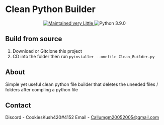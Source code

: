 # Clean Python Builder

<p align="center">
  <a href="https://github.com/Callumgm/Discord-Worm/graphs/commit-activity">
    <img src="https://img.shields.io/badge/maintained-very little-critical?style=flat-square" alt="Maintained very Little" />
  </a>
  <img src="https://img.shields.io/badge/python-3.9.0-blue?style=flat-square" alt="Python 3.9.0" />
</p>

## Build from source
1. Download or Gitclone this project
2. CD into the folder then run ``pyinstaller --onefile Clean_Builder.py``

## About
Simple yet useful clean python file builder that deletes the uneeded files / folders after compling a python file

## Contact
Discord - CookiesKush420#4152
Email - Callumgm20052005@gmail.com

